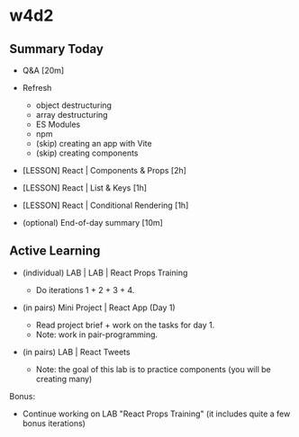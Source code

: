
# w4d2



## Summary Today

- Q&A [20m]

- Refresh
  - object destructuring
  - array destructuring
  - ES Modules
  - npm
  - (skip) creating an app with Vite
  - (skip) creating components


- [LESSON] React | Components & Props [2h]

- [LESSON] React | List & Keys [1h]

- [LESSON] React | Conditional Rendering [1h]

- (optional) End-of-day summary [10m]


## Active Learning

<!-- note: workload is very reasonable (2 labs + mini-project) -->

- (individual) LAB | LAB | React Props Training
  - Do iterations 1 + 2 + 3 + 4.

- (in pairs) Mini Project | React App (Day 1)
  - Read project brief + work on the tasks for day 1.
  - Note: work in pair-programming.

- (in pairs) LAB | React Tweets
  - Note: the goal of this lab is to practice components (you will be creating many)


Bonus:
- Continue working on LAB "React Props Training" (it includes quite a few bonus iterations)

